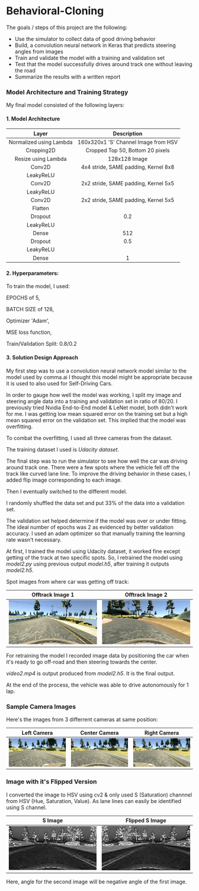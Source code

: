 [//]: # (Image References)

[center]: ./images/center.jpg "Center Camera"
[left]: ./images/left.jpg "Left Camera"
[right]: ./images/right.jpg "Right Camera"
[image]: ./images/image.png "S Channel Image"
[image_f]: ./images/flipped_image.png "Flipped S Image"
[off1]: /images/offtrack1.jpg "Offtrack Image 1"
[off2]: /images/offtrack2.jpg "Offtrack Image 2"

# Behavioral-Cloning

The goals / steps of this project are the following:
* Use the simulator to collect data of good driving behavior
* Build, a convolution neural network in Keras that predicts steering angles from images
* Train and validate the model with a training and validation set
* Test that the model successfully drives around track one without leaving the road
* Summarize the results with a written report

### Model Architecture and Training Strategy
My final model consisted of the following layers:

#### 1. Model Architecture

| Layer         		        | Description	        					                     | 
|:-----------------------:|:---------------------------------------------:| 
| Normalized using Lambda | 160x320x1 'S' Channel Image from HSV							   | 
| Cropping2D      		      | Cropped Top 50, Bottom 20 pixels              | 
|	Resize using Lambda				 |	128x128 Image						                           |
| Conv2D  	               | 4x4 stride, SAME padding, Kernel 8x8 	        |
| LeakyReLU			            |												                                   |
|	Conv2D				              |	2x2 stride, SAME padding, Kernel 5x5					     |
| LeakyReLU               | 				                                          |
| Conv2D  	               | 2x2 stride, SAME padding, Kernel 5x5	         |
| Flatten				             |												                                   |
|	Dropout				             |	0.2								                                   |
| LeakyReLU               | 				                                          |
| Dense        	          |	512							                                    |
|	Dropout                 | 0.5     			                                   |
|	LeakyReLU               |												                                   |
|	Dense                   | 1					                                        |

#### 2. Hyperparameters:

To train the model, I used:

EPOCHS of 5,

BATCH SIZE of 128,

Optimizer 'Adam',

MSE loss function,

Train/Validation Split: 0.8/0.2

#### 3. Solution Design Approach

My first step was to use a convolution neural network model similar to the model used by comma.ai I thought this model might be appropriate because it is used to also used for Self-Driving Cars.

In order to gauge how well the model was working, I split my image and steering angle data into a training and validation set in ratio of 80/20. I previously tried Nvidia End-to-End model & LeNet model, both didn't work for me. I was getting low mean squared error on the training set but a high mean squared error on the validation set. This implied that the model was overfitting. 

To combat the overfitting, I used all three cameras from the dataset.

The training dataset I used is *Udacity dataset*.

The final step was to run the simulator to see how well the car was driving around track one. There were a few spots where the vehicle fell off the track like curved lane line. To improve the driving behavior in these cases, I added flip image corresponding to each image.

Then I eventually switched to the different model.

I randomly shuffled the data set and put 33% of the data into a validation set. 

The validation set helped determine if the model was over or under fitting. The ideal number of epochs was 2 as evidenced by better validation accuracy. I used an adam optimizer so that manually training the learning rate wasn't necessary.

At first, I trained the model using Udacity dataset, it worked fine except getting of the track at two specific spots. So, I retrained the model using *model2.py* using previous output *model.h5*, after training it outputs *model2.h5*.

Spot images from where car was getting off track:

 Offtrack Image 1          |   Offtrack Image 2
:-------------------------:|:-------------------------:
![Offtrack 1][off1]        |  ![Offtrack 2][off2]

For retraining the model I recorded image data by positioning the car when it's ready to go off-road and then steering towards the center.

*video2.mp4* is output produced from *model2.h5*. It is the final output.

At the end of the process, the vehicle was able to drive autonomously for 1 lap.

### Sample Camera Images

Here's the images from 3 differrent cameras at same position:

  Left Camera              |   Center Camera           | Right Camera 
:-------------------------:|:-------------------------:|:-------------------------:
 ![Left Camera][left]      |  ![Center Camera][center] | ![Right Camera][right]
 
 ### Image with it's Flipped Version

I converted the image to HSV using cv2 & only used S (Saturation) channnel from HSV (Hue, Saturation, Value).
As lane lines can easily be identified using S channel.

   S Image                 |   Flipped S Image
:-------------------------:|:-------------------------:
 ![S Image][image]         |  ![Flipped S Image][image_f]
 
 Here, angle for the second image will be negative angle of the first image.
